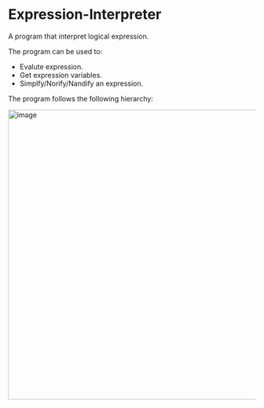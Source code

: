 # Expression-Interpreter
A program that interpret logical expression.

The program can be used to:
- Evalute expression.
- Get expression variables.
- Simplfy/Norify/Nandify an expression.

The program follows the following hierarchy:

<img width="590" alt="image" src="https://user-images.githubusercontent.com/112869076/188513524-8fa72560-70be-4f91-a099-929b6d992a98.png">

